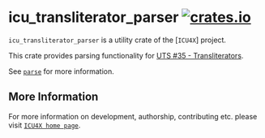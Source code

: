 # icu_transliterator_parser [![crates.io](https://img.shields.io/crates/v/icu_transliterator_parser)](https://crates.io/crates/icu_transliterator_parser)

`icu_transliterator_parser` is a utility crate of the [`ICU4X`] project.

This crate provides parsing functionality for [UTS #35 - Transliterators](https://unicode.org/reports/tr35/tr35-general.html#Transforms).

See [`parse`](crate::parse) for more information.

## More Information

For more information on development, authorship, contributing etc. please visit [`ICU4X home page`](https://github.com/unicode-org/icu4x).
